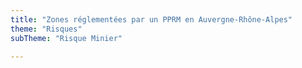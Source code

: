 ```yaml
---
title: "Zones réglementées par un PPRM en Auvergne-Rhône-Alpes"
theme: "Risques"
subTheme: "Risque Minier"

---
```

